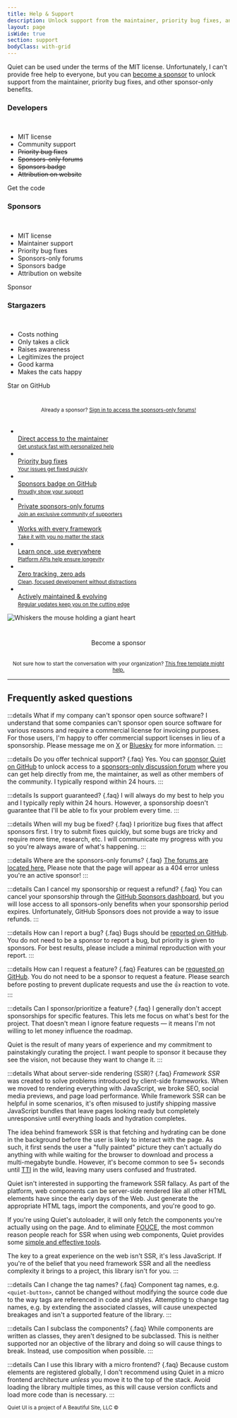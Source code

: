 ```yaml
---
title: Help & Support
description: Unlock support from the maintainer, priority bug fixes, and other sponsor-only benefits.
layout: page
isWide: true
section: support
bodyClass: with-grid
---
```


Quiet can be used under the terms of the MIT license. Unfortunately, I can't provide free help to everyone, but you can [become a sponsor](https://github.com/sponsors/quietui) to unlock support from the maintainer, priority bug fixes, and other sponsor-only benefits.

<div class="sponsor-tiers">
  <div class="sponsor-tier">
    <quiet-icon class="sponsor-tier-icon" name="code" style="color: #7db664;"></quiet-icon>
    <h3 data-no-anchor>Developers</h3><br>
    <ul>
      <li><quiet-icon name="check" style="color: #7db664;"></quiet-icon> MIT license</li>
      <li><quiet-icon name="check" style="color: #7db664;"></quiet-icon> Community support</li>
      <li><quiet-icon name="x" style="color: #b91c1c;"></quiet-icon> <s>Priority bug fixes</s></li>
      <li><quiet-icon name="x" style="color: #b91c1c;"></quiet-icon> <s>Sponsors-only forums</s></li>
      <li><quiet-icon name="x" style="color: #b91c1c;"></quiet-icon> <s>Sponsors badge</s></li>
      <li><quiet-icon name="x" style="color: #b91c1c;"></quiet-icon> <s>Attribution on website</s></li>
    </ul>
    <quiet-button pill href="https://github.com/quietui/quiet/" target="_blank">
      <quiet-icon slot="start" name="brand-github"></quiet-icon>
      Get the code
    </quiet-button>
  </div>

  <div class="sponsor-tier">
    <quiet-icon class="sponsor-tier-icon" name="heart-handshake" style="color: #7577c5;"></quiet-icon>
    <h3 data-no-anchor>Sponsors</h3><br>
    <ul>
      <li><quiet-icon name="check" style="color: #7db664;"></quiet-icon> MIT license</li>
      <li><quiet-icon name="check" style="color: #7db664;"></quiet-icon> Maintainer support</li>
      <li><quiet-icon name="check" style="color: #7db664;"></quiet-icon> Priority bug fixes</li>
      <li><quiet-icon name="check" style="color: #7db664;"></quiet-icon> Sponsors-only forums</li>
      <li><quiet-icon name="check" style="color: #7db664;"></quiet-icon> Sponsors badge</li>
      <li><quiet-icon name="check" style="color: #7db664;"></quiet-icon> Attribution on website</li>
    </ul>
    <quiet-button variant="primary" appearance="outline" pill href="https://github.com/sponsors/quietui" target="_blank">
      <quiet-icon slot="start" family="filled" name="heart" style="color: deeppink;"></quiet-icon>
      Sponsor
    </quiet-button>
  </div>

  <div class="sponsor-tier">
    <quiet-icon class="sponsor-tier-icon" name="comet" style="color: #c5a231;"></quiet-icon>
    <h3 data-no-anchor>Stargazers</h3><br>
    <ul>
      <li><quiet-icon name="coins" style="color: #c5a231;"></quiet-icon> Costs nothing</li>
      <li><quiet-icon name="pointer" style="color: #e886a7;"></quiet-icon> Only takes a click</li>
      <li><quiet-icon name="speakerphone" style="color: #58acf2;"></quiet-icon> Raises awareness</li>
      <li><quiet-icon name="rosette-discount-check" style="color: #7db664;"></quiet-icon> Legitimizes the project</li>
      <li><quiet-icon name="yin-yang" style="color: #e98d61;"></quiet-icon> Good karma</li>
      <li><quiet-icon name="cat" style="color: #b394f4;"></quiet-icon> Makes the cats happy</li>
    </ul>
    <quiet-button pill href="https://github.com/quietui/quiet/stargazers" target="_blank">
      <quiet-icon slot="start" name="star"></quiet-icon>
      Star on GitHub
    </quiet-button>
  </div>  
</div>

<p style="text-align: center; margin-block: 2.5rem 2rem;">
  <small>
    Already a sponsor? 
    <a href="https://github.com/quietui/sponsors/discussions">Sign in to access the sponsors-only forums!</a>
  </small>
</p>

<ul class="features-grid" aria-label="Features">
  <li>
    <a class="stretch" href="https://github.com/sponsors/quietui" target="_blank" data-no-external-icon>
      <quiet-icon name="send" style="color: #58acf2;"></quiet-icon><br>
      Direct access to the maintainer<br>
      <small>Get unstuck fast with personalized help</small>
    </a>
  </li>
  <li>
    <a class="stretch" href="https://github.com/sponsors/quietui" target="_blank" data-no-external-icon>
      <quiet-icon name="bug" style="color: #e98d61;"></quiet-icon><br>
      Priority bug fixes<br>
      <small>Your issues get fixed quickly</small>
    </a>
  </li>
  <li>
    <a class="stretch" href="https://github.com/sponsors/quietui" target="_blank" data-no-external-icon>
      <quiet-icon name="circle-dashed-check" style="color: #e886a7;"></quiet-icon><br>
      Sponsors badge on GitHub<br>
      <small>Proudly show your support</small>
    </a>
  </li>
  <li>
    <a class="stretch" href="https://github.com/sponsors/quietui" target="_blank" data-no-external-icon>
      <quiet-icon name="key" style="color: #c5a231;"></quiet-icon><br>
      Private sponsors-only forums<br>
      <small>Join an exclusive community of supporters</small>
    </a>
  </li>
  <li>
    <a class="stretch" href="https://github.com/sponsors/quietui" target="_blank" data-no-external-icon>
      <quiet-icon name="plug" style="color: #b394f4;"></quiet-icon><br>
      Works with every framework<br>
      <small>Take it with you no matter the stack</small>
    </a>
  </li>
  <li>
    <a class="stretch" href="https://github.com/sponsors/quietui" target="_blank" data-no-external-icon>
      <quiet-icon name="school" style="color: #7db664;"></quiet-icon><br>
      Learn once, use everywhere<br>
      <small>Platform APIs help ensure longevity</small>
    </a>
  </li>
  <li>
    <a class="stretch" href="https://github.com/sponsors/quietui" target="_blank" data-no-external-icon>
      <quiet-icon name="lock-heart" style="color: #e886a7;"></quiet-icon><br>
      Zero tracking, zero ads<br>
      <small>Clean, focused development without distractions</small>
    </a>
  </li>
  <li>
    <a class="stretch" href="https://github.com/sponsors/quietui" target="_blank" data-no-external-icon>
      <quiet-icon name="tools" style="color: #2ab6d1;"></quiet-icon><br>
      Actively maintained &amp; evolving<br>
      <small>Regular updates keep you on the cutting edge</small>
    </a>
  </li>
</ul>

<img class="whiskers-center" src="/assets/images/whiskers/with-heart.svg" alt="Whiskers the mouse holding a giant heart">

<div 
  style="
    display: flex; 
    gap: 1rem; 
    justify-content: center; 
    margin-block: 2.5rem 2rem;
  "
>
  <quiet-button variant="primary" size="lg" appearance="outline" pill href="https://github.com/sponsors/quietui" target="_blank">
    <quiet-icon slot="start" family="filled" name="heart" style="color: deeppink;"></quiet-icon>
    Become a sponsor
  </quiet-button>
</div>

<p style="text-align: center;">
  <small>
    Not sure how to start the conversation with your organization? 
    <a href="/support/letter-to-your-org">This free template might help.</a>
  </small>
</p>

---

## Frequently asked questions

:::details What if my company can't sponsor open source software?
I understand that some companies can't sponsor open source software for various reasons and require a commercial license for invoicing purposes. For those users, I'm happy to offer commercial support licenses in lieu of a sponsorship. Please message me on [X](https://x.com/cory_laviska) or [Bluesky](https://bsky.app/profile/cory.laviska.com) for more information.
:::

:::details Do you offer technical support? {.faq}
Yes. You can [sponsor Quiet on GitHub](https://github.com/sponsors/quietui) to unlock access to a [sponsors-only discussion forum](https://github.com/quietui/sponsors/discussions) where you can get help directly from me, the maintainer, as well as other members of the community. I typically respond within 24 hours.
:::

:::details Is support guaranteed? {.faq}
I will always do my best to help you and I typically reply within 24 hours. However, a sponsorship doesn't guarantee that I'll be able to fix your problem every time.
:::

:::details When will my bug be fixed? {.faq}
I prioritize bug fixes that affect sponsors first. I try to submit fixes quickly, but some bugs are tricky and require more time, research, etc. I will communicate my progress with you so you're always aware of what's happening.
:::

:::details Where are the sponsors-only forums? {.faq}
[The forums are located here.](https://github.com/quietui/sponsors) Please note that the page will appear as a 404 error unless you're an active sponsor!
:::

:::details Can I cancel my sponsorship or request a refund? {.faq}
You can cancel your sponsorship through the [GitHub Sponsors dashboard](https://github.com/quietui/sponsors), but you will lose access to all sponsors-only benefits when your sponsorship period expires. Unfortunately, GitHub Sponsors does not provide a way to issue refunds.
:::

:::details How can I report a bug? {.faq}
Bugs should be [reported on GitHub](https://github.com/quietui/quiet/issues). You do not need to be a sponsor to report a bug, but priority is given to sponsors. For best results, please include a minimal reproduction with your report.
:::

:::details How can I request a feature? {.faq}
Features can be [requested on GitHub](https://github.com/quietui/quiet/discussions/categories/feature-requests). You do not need to be a sponsor to request a feature. Please search before posting to prevent duplicate requests and use the 👍 reaction to vote.
:::

:::details Can I sponsor/prioritize a feature? {.faq}
I generally don't accept sponsorships for specific features. This lets me focus on what's best for the project. That doesn't mean I ignore feature requests — it means I'm not willing to let money influence the roadmap.

Quiet is the result of many years of experience and my commitment to painstakingly curating the project. I want people to sponsor it because they see the vision, not because they want to change it.
:::

:::details What about server-side rendering (SSR)? {.faq}
_Framework SSR_ was created to solve problems introduced by client-side frameworks. When we moved to rendering everything with JavaScript, we broke SEO, social media previews, and page load performance. While framework SSR can be helpful in some scenarios, it's often misused to justify shipping massive JavaScript bundles that leave pages looking ready but completely unresponsive until everything loads and hydration completes.

The idea behind framework SSR is that fetching and hydrating can be done in the background before the user is likely to interact with the page. As such, it first sends the user a "fully painted" picture they can't actually do anything with while waiting for the browser to download and process a multi-megabyte bundle. However, it's become common to see 5+ seconds until [TTI](https://developer.chrome.com/docs/lighthouse/performance/interactive) in the wild, leaving many users confused and frustrated.

Quiet isn't interested in supporting the framework SSR fallacy. As part of the platform, web components can be server-side rendered like all other HTML elements have since the early days of the Web. Just generate the appropriate HTML tags, import the components, and you're good to go.

If you're using Quiet's autoloader, it will only fetch the components you're actually using on the page. And to eliminate [FOUCE](https://www.abeautifulsite.net/posts/flash-of-undefined-custom-elements), the most common reason people reach for SSR when using web components, Quiet provides some [simple and effective tools](/docs/#reducing-fouce).

The key to a great experience on the web isn't SSR, it's less JavaScript. If you're of the belief that you need framework SSR and all the needless complexity it brings to a project, this library isn't for you.
:::

:::details Can I change the tag names? {.faq}
Component tag names, e.g. `<quiet-button>`, cannot be changed without modifying the source code due to the way tags are referenced in code and styles. Attempting to change tag names, e.g. by extending the associated classes, will cause unexpected breakages and isn't a supported feature of the library.
:::

:::details Can I subclass the components? {.faq}
While components are written as classes, they aren't designed to be subclassed. This is neither supported nor an objective of the library and doing so will cause things to break. Instead, use composition when possible.
:::

:::details Can I use this library with a micro frontend? {.faq}
Because custom elements are registered globally, I don't recommend using Quiet in a micro frontend architecture _unless_ you move it to the top of the stack. Avoid loading the library multiple times, as this will cause version conflicts and load more code than is necessary.
:::

<small class="copyright">
  Quiet UI is a project of A&nbsp;Beautiful&nbsp;Site,&nbsp;LLC
  &copy;<quiet-date year="numeric"></quiet-date>
</small>
